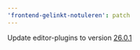 ```yaml
---
'frontend-gelinkt-notuleren': patch
---
```


Update editor-plugins to version [26.0.1](https://github.com/lblod/ember-rdfa-editor-lblod-plugins/releases/tag/v26.0.1)
